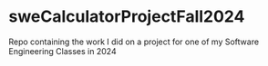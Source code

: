 # sweCalculatorProjectFall2024
Repo containing the work I did on a project for one of my Software Engineering Classes in 2024
